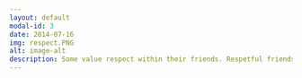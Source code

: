 ```yaml
---
layout: default
modal-id: 3
date: 2014-07-16
img: respect.PNG
alt: image-alt
description: Some value respect within their friends. Respetful friends understand you and your boundaries while also maintaining a healthy relationship.
---
```


